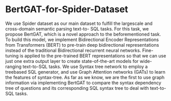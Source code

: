 # BertGAT-for-Spider-Dataset

We use Spider dataset as our main dataset to fulfill the largescale and cross-domain semantic parsing text-to-
SQL tasks. For this task, we propose BertGAT, which is a novel approach to the beforementioned task. 
To build this model, we implement Bidirectional Encoder Representations from Transformers (BERT) 
to pre-train deep bidirectional representations instead of the traditional Bidirectional recurrent
neural networks. Fine-tuning is applied to the pre-trained BERT representations so that we can
use just one extra output layer to create state-of-the-art models for wide-ranging text-to-SQL tasks.
We use Syntax tree network to employ a treebased SQL generator, and use Graph Attention
networks (GATs) to learn the features of syntax-tree. As far as we know,
we are the first to use graph information via implementing BertGAT to compare the syntax dependency
tree of questions and its corresponding SQL syntax tree to deal with text-to-SQL tasks.
